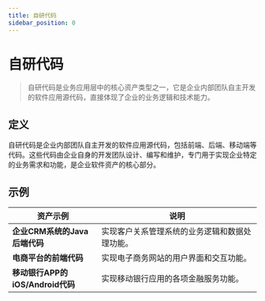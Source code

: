 ```yaml
---
title: 自研代码
sidebar_position: 0
---
```



# 自研代码

> 自研代码是业务应用层中的核心资产类型之一，它是企业内部团队自主开发的软件应用源代码，直接体现了企业的业务逻辑和技术能力。

## <b>定义</b>

自研代码是企业内部团队自主开发的软件应用源代码，包括前端、后端、移动端等代码。这些代码由企业自身的开发团队设计、编写和维护，专门用于实现企业特定的业务需求和功能，是企业软件资产的核心部分。

## <b>示例</b>

<table header_row="1">
<colgroup>
<col width="253"/>
<col width="606"/>
</colgroup>
<thead>
<tr><th><b>资产示例</b></th><th><b>说明</b></th></tr>
</thead>
<tbody>
<tr><td><b>企业CRM系统的Java后端代码</b></td><td>实现客户关系管理系统的业务逻辑和数据处理功能。</td></tr>
<tr><td><b>电商平台的前端代码</b></td><td>实现电子商务网站的用户界面和交互功能。</td></tr>
<tr><td><b>移动银行APP的iOS/Android代码</b></td><td>实现移动银行应用的各项金融服务功能。</td></tr>
</tbody>
</table>

